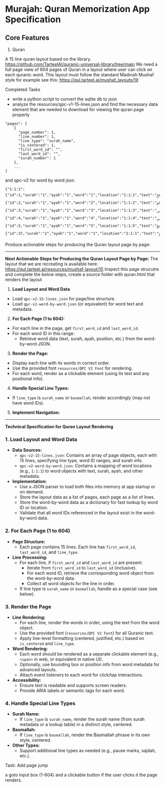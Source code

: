 # Murajah: Quran Memorization App Specification


## Core Features

1. Quran

A 15 line quran layout based on the library. https://github.com/TarteelAI/quranic-universal-library/tree/main
We need a full page view of 604 pages of Quran in a layout where user can click on each quranic word. This layout must follow the standard Madinah Mushaf style for example see this: https://qul.tarteel.ai/mushaf_layouts/19


Completed Tasks

* write a python script to convert the sqlite db to json
* analyze the resources/qpc-v1-15-lines.json and find the necessary data element that are needed to download for viewing the quran page properly

```
"pages": [
    {
      "page_number": 1,
      "line_number": 1,
      "line_type": "surah_name",
      "is_centered": 1,
      "first_word_id": "",
      "last_word_id": "",
      "surah_number": 1
    },
    ...
]
```


 and qpc-v2 for word by word json.

 ```
 {"1:1:1":{"id":1,"surah":"1","ayah":"1","word":"1","location":"1:1:1","text":"ﱁ"},"1:1:2":{"id":2,"surah":"1","ayah":"1","word":"2","location":"1:1:2","text":"ﱂ"},"1:1:3":{"id":3,"surah":"1","ayah":"1","word":"3","location":"1:1:3","text":"ﱃ"},"1:1:4":{"id":4,"surah":"1","ayah":"1","word":"4","location":"1:1:4","text":"ﱄ"},"1:1:5":{"id":5,"surah":"1","ayah":"1","word":"5","location":"1:1:5","text":"ﱅ"},"2:1:1":{"id":37,"surah":"2","ayah":"1","word":"1","location":"2:1:1","text":"ﱁ"},...}
 ```

Produce actionable steps for producing the Quran layout page by page:

---
**Next Actionable Steps for Producing the Quran Layout Page by Page:**
The layout that we are recreating is available here: https://qul.tarteel.ai/resources/mushaf-layout/10
Inspect this page strucutre and complete the below steps, create a source folder with quran.html that renders the layout
1. **Load Layout and Word Data**
  - Load `qpc-v2-15-lines.json` for page/line structure.
  - Load `qpc-v2-word-by-word.json` (or equivalent) for word text and metadata.

2. **For Each Page (1 to 604):**
  - For each line in the page, get `first_word_id` and `last_word_id`.
  - For each word ID in this range:
    - Retrieve word data (text, surah, ayah, position, etc.) from the word-by-word JSON.

3. **Render the Page:**
  - Display each line with its words in correct order.
  - Use the provided font `resources/QPC V2 Font` for rendering.
  - For each word, render as a clickable element (using its text and any positional info).

4. **Handle Special Line Types:**
  - If `line_type` is `surah_name` or `basmallah`, render accordingly (may not have word IDs).

5. **Implement Navigation:**

---
**Technical Specification for Quran Layout Rendering**

### 1. Load Layout and Word Data

- **Data Sources:**
  - `qpc-v2-15-lines.json`: Contains an array of page objects, each with 15 lines, specifying line type, word ID ranges, and surah info.
  - `qpc-v2-word-by-word.json`: Contains a mapping of word locations (e.g., `1:1:1`) to word objects with text, surah, ayah, and other metadata.
- **Implementation:**
  - Use a JSON parser to load both files into memory at app startup or on demand.
  - Store the layout data as a list of pages, each page as a list of lines.
  - Store the word-by-word data as a dictionary for fast lookup by word ID or location.
  - Validate that all word IDs referenced in the layout exist in the word-by-word data.

### 2. For Each Page (1 to 604)

- **Page Structure:**
  - Each page contains 15 lines. Each line has `first_word_id`, `last_word_id`, and `line_type`.
- **Line Processing:**
  - For each line, if `first_word_id` and `last_word_id` are present:
    - Iterate from `first_word_id` to `last_word_id` (inclusive).
    - For each word ID, retrieve the corresponding word object from the word-by-word data.
    - Collect all word objects for the line in order.
  - If line type is `surah_name` or `basmallah`, handle as a special case (see below).

### 3. Render the Page

- **Line Rendering:**
  - For each line, render the words in order, using the text from the word object.
  - Use the provided font (`resources/QPC V2 Font`) for all Quranic text.
  - Apply line-level formatting (centered, justified, etc.) based on `is_centered` and `line_type`.
- **Word Rendering:**
  - Each word should be rendered as a separate clickable element (e.g., `<span>` in web, or equivalent in native UI).
  - Optionally, use bounding box or position info from word metadata for advanced layouts.
  - Attach event listeners to each word for click/tap interactions.
- **Accessibility:**
  - Ensure text is readable and supports screen readers.
  - Provide ARIA labels or semantic tags for each word.

### 4. Handle Special Line Types

- **Surah Name:**
  - If `line_type` is `surah_name`, render the surah name (from surah metadata or a lookup table) in a distinct style, centered.
- **Basmallah:**
  - If `line_type` is `basmallah`, render the Basmallah phrase in its own style, centered.
- **Other Types:**
  - Support additional line types as needed (e.g., pause marks, sajdah, etc.).


Task: Add page jump

a goto input box (1-604) and a clickable button if the user clicks it the page renders.